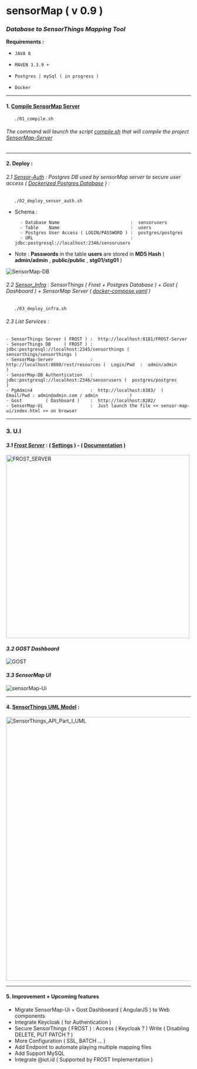 # sensorMap ( v 0.9 )
### *Database to SensorThings Mapping Tool*

**Requirements :**

-    `JAVA 8`  

-    ` MAVEN 3.3.9 + `
   
-    `Postgres | mySql ( in progress ) `

-    `Docker`

---

#### 1. [Compile SensorMap Server](https://github.com/ecoinfo-ore/sensor-map/blob/master/01_compile.sh)  

```
   ./01_compile.sh
```
###### *The command will launch the script [compile.sh](https://github.com/ecoinfo-ore/sensor-map/blob/master/sensor-map-server/compile.sh) that will compile the project [SensorMap-Server](https://github.com/ecoinfo-ore/sensor-map/tree/master/sensor-map-server/sensor-map)*
-------

#### 2. Deploy :

###### 2.1 [Sensor-Auth](https://github.com/ecoinfo-ore/sensor-map/blob/master/02_deploy_sensor_auth.sh) : Postgres DB used by sensorMap server to secure user access ( [Dockerized Postgres Database](https://hub.docker.com/repository/docker/rac021/sensor-auth) ) :

```
   ./02_deploy_sensor_auth.sh
```

 - Schema :
 
         - Database Name                           :  sensorusers
         - Table    Name                           :  users
         - Postgres User Access ( LOGIN/PASSWORD ) :  postgres/postgres 
         - URL                                     :  jdbc:postgresql://localhost:2346/sensorusers
 
 - Note : **Passwords** in the table **users** are stored in **MD5 Hash** ( **admin/admin** , **public/public** , **stg01/stg01** )

 ![SensorMap-DB](https://user-images.githubusercontent.com/37690220/78401513-32ee3580-75f9-11ea-8c52-b5211d24d4a8.png)
    
    
###### 2.2 [Sensor_Infra](https://github.com/ecoinfo-ore/sensor-map/blob/master/03_deploy_infra.sh) : SensorThings ( Frost + Postgres Database ) + Gost ( Dashboard ) + SensorMap Server  ( [docker-compose.yaml](https://github.com/ecoinfo-ore/sensor-map/blob/master/sensorThings-impl/FROST/docker-compose.yaml) )

```  
   ./03_deploy_infra.sh
```

###### 2.3 List Services :
 
    - SensorThings Server ( FROST ) :  http://localhost:8181/FROST-Server 
    - SensorThings DB     ( FROST ) :  jdbc:postgresql://localhost:2345/sensorthings ( sensorthings/sensorthings )
    - SensorMap-Server              :  http://localhost:8080/rest/resources (  Login/Pwd  :  admin/admin         )
    - SensorMap-DB Authentication   :  jdbc:postgresql://localhost:2346/sensorusers (  postgres/postgres         )
    - PgAdmin4                      :  http://localhost:8383/  (  Email/Pwd : admin@admin.com / admin            )
    - Gost         ( Dashboard )    :  http://localhost:8282/
    - SensorMap-Ui                  :  Just launch the file << sensor-map-ui/index.html >> on browser 
    
-------

### **3. U.I**

#### *3.1 [Frost Server](https://github.com/FraunhoferIOSB/FROST-Server)* : ( [Settings](https://github.com/FraunhoferIOSB/FROST-Server/blob/master/docs/settings.md) ) - ( [Documentation](https://github.com/FraunhoferIOSB/FROST-Server/tree/master/docs) )

<img width="500" alt="FROST_SERVER" src="https://user-images.githubusercontent.com/37690220/78457856-9cc81700-76ad-11ea-8af8-475b8227c4a9.jpg">

#### *3.2 GOST Dashboard*

![GOST](https://user-images.githubusercontent.com/37690220/78457327-b0717e80-76a9-11ea-863c-495550e9818e.jpg)

#### *3.3 SensorMap UI*

![sensorMap-Ui](https://user-images.githubusercontent.com/37690220/78455300-caa55f80-769d-11ea-81cf-f655738bfa2f.jpg)

-------

#### 4. [SensorThings UML Model](https://developers.sensorup.com/docs/#introduction) :

<img width="720" alt="SensorThings_API_Part_I_UML" src="https://user-images.githubusercontent.com/37690220/78402076-464dd080-75fa-11ea-857e-a8f4b8462349.png">

-------

#### 5. Improvement + Upcoming features

   - Migrate SensorMap-Ui + Gost Dashboeard    ( AngularJS ) to Web components 
   - Integrate Keycloak   ( for Authentication )
   - Secure SensorThings  ( FROST ) : Access   ( Keycloak ? ) Write ( Disabling DELETE, PUT PATCH ? )
   - More Configuration   ( SSL, BATCH ... )
   - Add Endpoint to automate playing multiple mapping files
   - Add Support MySQL 
   - Integrate @iot.id ( Supported by FROST Implementation )
    
    

